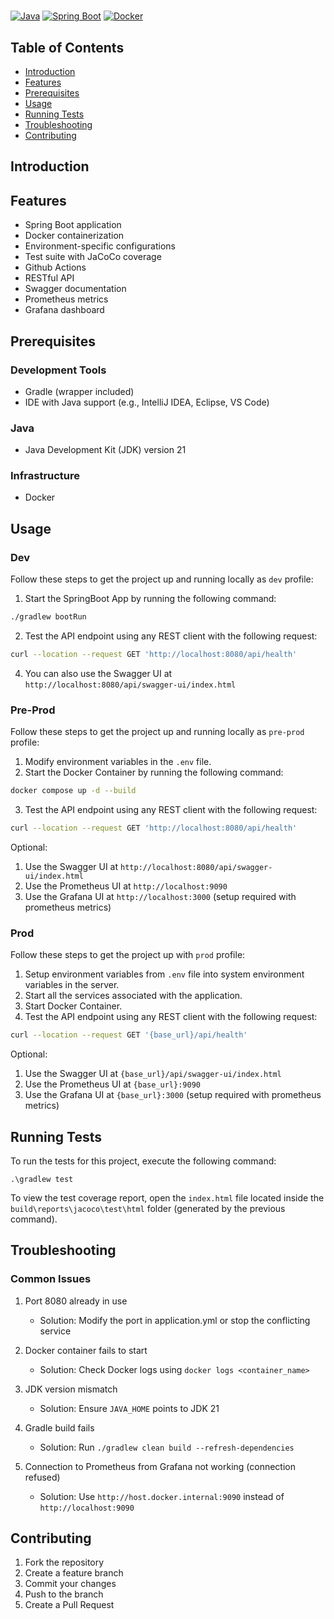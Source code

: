 # <Project Title>
[![Java](https://img.shields.io/badge/Java-%23ED8B00.svg?logo=openjdk&logoColor=white)](#)
[![Spring Boot](https://img.shields.io/badge/Spring%20Boot-6DB33F?logo=springboot&logoColor=fff)](#)
[![Docker](https://img.shields.io/badge/Docker-2496ED?logo=docker&logoColor=fff)](#)
<Project description>

## Table of Contents

- [Introduction](#introduction)
- [Features](#features)
- [Prerequisites](#prerequisites)
- [Usage](#usage)
- [Running Tests](#running-tests)
- [Troubleshooting](#troubleshooting)
- [Contributing](#contributing)

## Introduction

<Project description>

## Features

- Spring Boot application
- Docker containerization
- Environment-specific configurations
- Test suite with JaCoCo coverage
- Github Actions
- RESTful API
- Swagger documentation
- Prometheus metrics
- Grafana dashboard

## Prerequisites

### Development Tools
- Gradle (wrapper included)
- IDE with Java support (e.g., IntelliJ IDEA, Eclipse, VS Code)

### Java
- Java Development Kit (JDK) version 21

### Infrastructure
- Docker

## Usage

### Dev

Follow these steps to get the project up and running locally as `dev` profile:

1. Start the SpringBoot App by running the following command:
```sh
./gradlew bootRun
```
2. Test the API endpoint using any REST client with the following request:
```sh
curl --location --request GET 'http://localhost:8080/api/health'
```
4. You can also use the Swagger UI at `http://localhost:8080/api/swagger-ui/index.html`

### Pre-Prod

Follow these steps to get the project up and running locally as `pre-prod` profile:

1. Modify environment variables in the `.env` file.
2. Start the Docker Container by running the following command:
```sh
docker compose up -d --build
```
3. Test the API endpoint using any REST client with the following request:
```sh
curl --location --request GET 'http://localhost:8080/api/health'
```
Optional:
1. Use the Swagger UI at `http://localhost:8080/api/swagger-ui/index.html`
2. Use the Prometheus UI at `http://localhost:9090`
3. Use the Grafana UI at `http://localhost:3000` (setup required with prometheus metrics)

### Prod

Follow these steps to get the project up with `prod` profile:

1. Setup environment variables from `.env` file into system environment variables in the server.
2. Start all the services associated with the application.
3. Start Docker Container.
4. Test the API endpoint using any REST client with the following request:
```sh
curl --location --request GET '{base_url}/api/health'
```
Optional:
1. Use the Swagger UI at `{base_url}/api/swagger-ui/index.html`
2. Use the Prometheus UI at `{base_url}:9090`
3. Use the Grafana UI at `{base_url}:3000` (setup required with prometheus metrics)

## Running Tests

To run the tests for this project, execute the following command:
```
.\gradlew test
```
To view the test coverage report, open the `index.html` file located inside the `build\reports\jacoco\test\html` folder (generated by the previous command).

## Troubleshooting

### Common Issues
1. Port 8080 already in use
   - Solution: Modify the port in application.yml or stop the conflicting service

2. Docker container fails to start
   - Solution: Check Docker logs using `docker logs <container_name>`

3. JDK version mismatch
   - Solution: Ensure `JAVA_HOME` points to JDK 21

4. Gradle build fails
   - Solution: Run `./gradlew clean build --refresh-dependencies`

5. Connection to Prometheus from Grafana not working (connection refused)
   - Solution: Use `http://host.docker.internal:9090` instead of `http://localhost:9090`

## Contributing

1. Fork the repository
2. Create a feature branch
3. Commit your changes
4. Push to the branch
5. Create a Pull Request